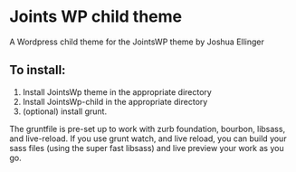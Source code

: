 Joints WP child theme
=====================
A Wordpress child theme for the JointsWP theme
by Joshua Ellinger

## To install:
1. Install JointsWp theme in the appropriate directory
1. Install JointsWp-child in the appropriate directory
1. (optional) install grunt.


The gruntfile is pre-set up to work with zurb foundation, bourbon, libsass, and live-reload.
If you use grunt watch, and live reload, you can build your sass files (using the super fast libsass)
and live preview your work as you go.



